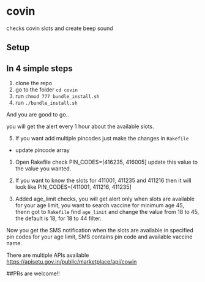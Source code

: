 # covin
checks covin slots and create beep sound

## Setup
## In 4 simple steps

1. clone the repo
2. go to the folder `cd covin`
3. run `chmod 777 bundle_install.sh`
4. run `./bundle_install.sh`

And you are good to go..

you will get the alert every 1 hour about the available slots.

5. If you want add multiple pincodes just make the changes in `Rakefile`
 - update pincode array
 1. Open Rakefile check PIN_CODES=[416235, 416005] update this value to the value you wanted.
 2. If you want to know the slots for 411001, 411235 and 411216 then it will look like PIN_CODES=[411001, 411216, 411235]

6. Added age_limit checks, you will get alert only when slots are available for your age limit, you want to search vaccine for minimum age 45, thenn got to `Rakefile` find `age_limit` and change the value from 18 to 45, the default is 18, for 18 to 44 filter.

Now you get the SMS notification when the slots are available in specified pin codes for your age limit, SMS contains pin code and available vaccine name.

There are multiple APIs available https://apisetu.gov.in/public/marketplace/api/cowin

##PRs are welcome!!


